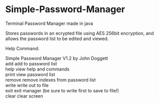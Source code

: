 # Simple-Password-Manager
Terminal Password Manager made in java

Stores passwords in an ecrypted file using AES 256bit encryption, and allows the password list to be edited and viewed.

Help Command:

Simple Password Manager V1.2 by John Doggett  
add add to password list  
help view help and commands  
print view password list  
remove remove indexes from password list  
write write out to file  
exit exit manager (be sure to write first to save to file!)  
clear clear screen  
